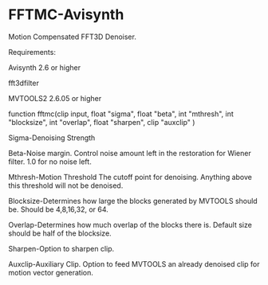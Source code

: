 # FFTMC-Avisynth
Motion Compensated FFT3D Denoiser.

Requirements:

Avisynth 2.6 or higher 

fft3dfilter

MVTOOLS2 2.6.05 or higher

function fftmc(clip input, float "sigma", float "beta", int "mthresh", int "blocksize", int "overlap", float "sharpen", clip "auxclip" )

Sigma-Denoising Strength

Beta-Noise margin.
Control noise amount left in the restoration for Wiener filter.
1.0 for no noise left.

Mthresh-Motion Threshold
The cutoff point for denoising.
Anything above this threshold will not be denoised.

Blocksize-Determines how large the blocks generated by MVTOOLS should be.
Should be 4,8,16,32, or 64.

Overlap-Determines how much overlap of the blocks there is.
Default size should be half of the blocksize.

Sharpen-Option to sharpen clip.

Auxclip-Auxiliary Clip.
Option to feed MVTOOLS an already denoised clip for motion vector generation.
